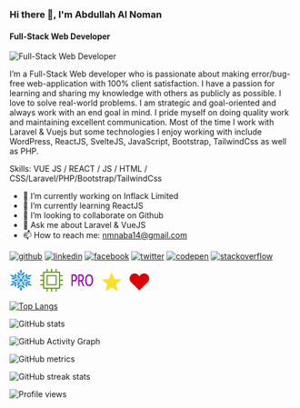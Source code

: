### Hi there 👋, I'm Abdullah Al Noman
#### Full-Stack Web Developer
![Full-Stack Web Developer](https://scontent.fdac5-2.fna.fbcdn.net/v/t39.30808-6/300432589_3200880480135692_4193747956176076424_n.jpg?_nc_cat=108&ccb=1-7&_nc_sid=09cbfe&_nc_eui2=AeGfQ58nj8x-u2DUJamOi-uZ5DThuqhShNTkNOG6qFKE1OZlwhia7xAk3nr4VzQJUt_KbvDlQVJVtNlOyu2CTZ1V&_nc_ohc=tqG4_9XmT2EAX-ldnka&tn=Ym3cUy5gO8i9EGPF&_nc_ht=scontent.fdac5-2.fna&oh=00_AT-3WZpjskkqRPRTi19Eag1I_Yvv8HtDwoYEphYESvVF9A&oe=630FD6B9)

I’m a Full-Stack Web developer who is passionate about making error/bug-free web-application with 100% client satisfaction. I have a passion for learning and sharing my knowledge with others as publicly as possible. I love to solve real-world problems. I am strategic and goal-oriented and always work with an end goal in mind. I pride myself on doing quality work and maintaining excellent communication. Most of the time I work with Laravel & Vuejs but some technologies I enjoy working with include WordPress, ReactJS, SvelteJS, JavaScript, Bootstrap, TailwindCss as well as PHP.

Skills: VUE JS / REACT / JS / HTML / CSS/Laravel/PHP/Bootstrap/TailwindCss

- 🔭 I’m currently working on Inflack Limited 
- 🌱 I’m currently learning ReactJS 
- 👯 I’m looking to collaborate on Github 
- 💬 Ask me about Laravel & VueJS 
- 📫 How to reach me: nmnaba14@gmail.com 


[<img src='https://cdn.jsdelivr.net/npm/simple-icons@3.0.1/icons/github.svg' alt='github' height='40'>](https://github.com/Alnoman141)  [<img src='https://cdn.jsdelivr.net/npm/simple-icons@3.0.1/icons/linkedin.svg' alt='linkedin' height='40'>](https://www.linkedin.com/in/noman1416//)  [<img src='https://cdn.jsdelivr.net/npm/simple-icons@3.0.1/icons/facebook.svg' alt='facebook' height='40'>](https://www.facebook.com/Alnoman.141/)  [<img src='https://cdn.jsdelivr.net/npm/simple-icons@3.0.1/icons/twitter.svg' alt='twitter' height='40'>](https://twitter.com/AlNoman1416)  [<img src='https://cdn.jsdelivr.net/npm/simple-icons@3.0.1/icons/codepen.svg' alt='codepen' height='40'>](https://codepen.io/alnoman141)  [<img src='https://cdn.jsdelivr.net/npm/simple-icons@3.0.1/icons/stackoverflow.svg' alt='stackoverflow' height='40'>](https://stackoverflow.com/users/11195749/abdullah-al-noman)  

<a href='https://archiveprogram.github.com/'><img src='https://raw.githubusercontent.com/acervenky/animated-github-badges/master/assets/acbadge.gif' width='40' height='40'></a> <a href='https://docs.github.com/en/developers'><img src='https://raw.githubusercontent.com/acervenky/animated-github-badges/master/assets/devbadge.gif' width='40' height='40'></a> <a href='https://github.com/pricing'><img src='https://raw.githubusercontent.com/acervenky/animated-github-badges/master/assets/pro.gif' width='40' height='40'></a> <a href='https://stars.github.com/'><img src='https://raw.githubusercontent.com/acervenky/animated-github-badges/master/assets/starbadge.gif' width='35' height='35'></a> <a href='https://docs.github.com/en/github/supporting-the-open-source-community-with-github-sponsors'><img src='https://raw.githubusercontent.com/acervenky/animated-github-badges/master/assets/sponsorbadge.gif' width='35' height='35'></a> 

[![Top Langs](https://github-readme-stats.vercel.app/api/top-langs/?username=Alnoman141)](https://github.com/anuraghazra/github-readme-stats)

![GitHub stats](https://github-readme-stats.vercel.app/api?username=Alnoman141&show_icons=true&count_private=true)  

![GitHub Activity Graph](https://activity-graph.herokuapp.com/graph?username=Alnoman141)  

![GitHub metrics](https://metrics.lecoq.io/Alnoman141)  

![GitHub streak stats](https://github-readme-streak-stats.herokuapp.com/?user=Alnoman141)  

![Profile views](https://gpvc.arturio.dev/Alnoman141)
